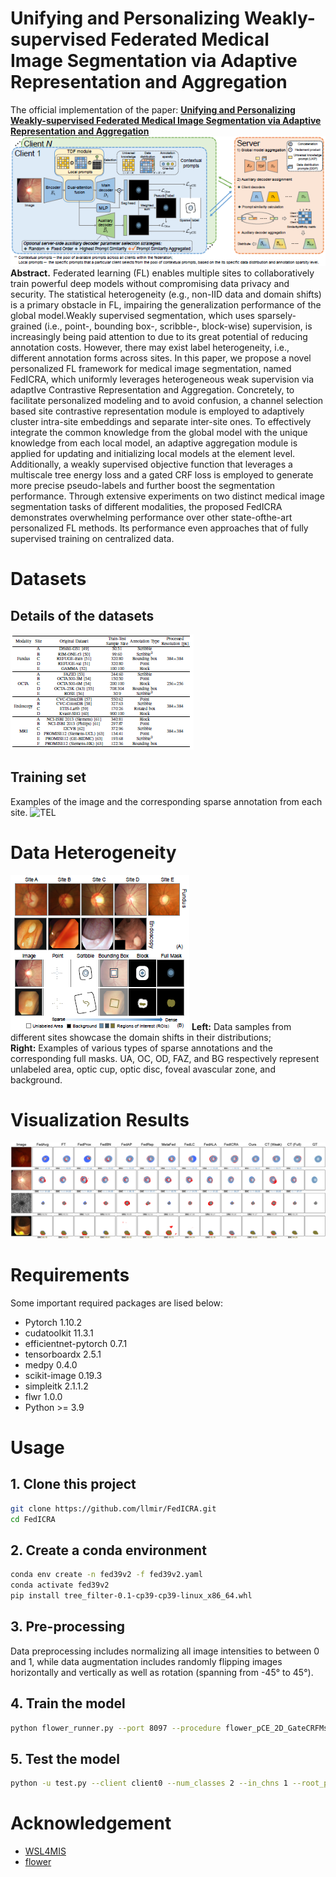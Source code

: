 # Unifying and Personalizing Weakly-supervised Federated Medical Image Segmentation via Adaptive Representation and Aggregation
The official implementation of the paper: [**Unifying and Personalizing Weakly-supervised Federated Medical Image Segmentation via Adaptive Representation and Aggregation**](https://arxiv.org/abs/2304.05635)
![TEL](image/framework.png)
**Abstract.** Federated learning (FL) enables multiple sites to collaboratively train powerful deep models without compromising data privacy and security. The statistical heterogeneity (e.g., non-IID data and domain shifts) is a primary obstacle in FL, impairing the generalization performance of the global model.Weakly supervised segmentation, which uses sparsely-grained (i.e., point-, bounding box-, scribble-, block-wise) supervision, is increasingly being paid attention to due to its great potential of reducing annotation costs. However, there may exist label heterogeneity, i.e., different annotation forms across sites. In this paper, we propose a novel personalized FL framework for medical image segmentation, named FedICRA, which uniformly leverages heterogeneous weak supervision via adaptIve Contrastive Representation and Aggregation. Concretely, to facilitate personalized modeling and to avoid confusion, a channel selection based site contrastive representation module is employed to adaptively cluster intra-site embeddings and separate inter-site ones. To effectively integrate the common knowledge from the global model with the unique knowledge from each local model, an adaptive aggregation module is applied for updating and initializing local models at the element level. Additionally, a weakly supervised objective function that leverages a multiscale tree energy loss and a gated CRF loss is employed to generate more precise pseudo-labels and further boost the segmentation performance. Through extensive experiments on two distinct medical image segmentation tasks of different modalities, the proposed FedICRA demonstrates overwhelming performance over other state-ofthe-art personalized FL methods. Its performance even approaches that of fully supervised training on centralized data.
# Datasets
## Details of the datasets
![TEL](image/dataset.png)
## Training set
Examples of the image and the corresponding sparse annotation from each site.
![TEL](image/trainingset.png)
# Data Heterogeneity
![TEL](image/label.png)
**Left:** Data samples from different sites showcase the domain shifts in their distributions; \
**Right:** Examples of various types of sparse annotations and the corresponding full masks. UA, OC, OD, FAZ, and BG respectively represent unlabeled area, optic cup, optic disc, foveal avascular zone, and background.
# Visualization Results
![TEL](image/output.png)
# Requirements
Some important required packages are lised below:
* Pytorch 1.10.2
* cudatoolkit 11.3.1
* efficientnet-pytorch 0.7.1
* tensorboardx 2.5.1
* medpy 0.4.0
* scikit-image 0.19.3
* simpleitk  2.1.1.2
* flwr 1.0.0
* Python >= 3.9
# Usage
## 1. Clone this project
``` bash
git clone https://github.com/llmir/FedICRA.git
cd FedICRA
```

## 2. Create a conda environment
``` bash
conda env create -n fed39v2 -f fed39v2.yaml
conda activate fed39v2
pip install tree_filter-0.1-cp39-cp39-linux_x86_64.whl
```
## 3. Pre-processing
Data preprocessing includes normalizing all image intensities to between 0 and 1, while data augmentation includes randomly flipping images horizontally and vertically as well as rotation (spanning from -45° to 45°).

## 4. Train the model
``` bash 
python flower_runner.py --port 8097 --procedure flower_pCE_2D_GateCRFMsacleTreeEnergyLoss_Ours --exp faz/WeaklySeg_pCE --base_lr 0.01 --img_class faz --model unet_lc_multihead --gpus 0 1 2 3 4 5 --strategy FedICRA --alpha 1 --rep_iters 3
```

## 5. Test the model
``` bash
python -u test.py --client client0 --num_classes 2 --in_chns 1 --root_path ../test/ --img_class faz --exp faz/ --min_num_clients 5 --cid 0 --model unet_lc_multihead
```

# Acknowledgement
* [WSL4MIS](https://github.com/HiLab-git/WSL4MIS)
* [flower](https://github.com/mher/flower)
